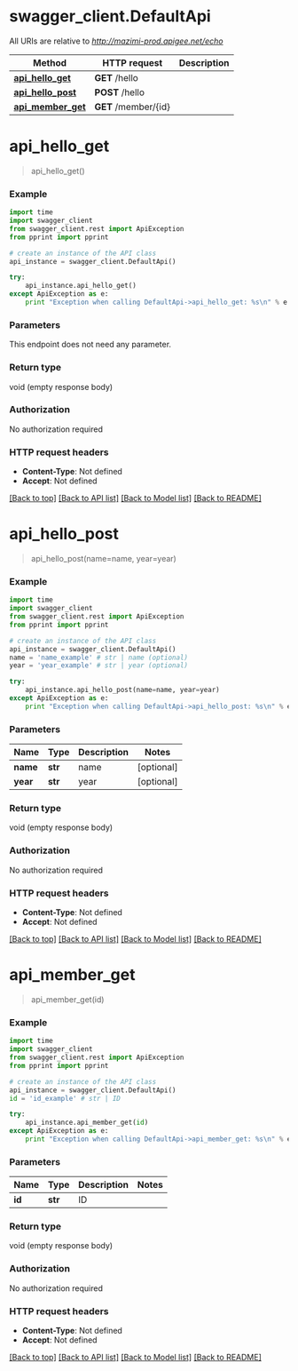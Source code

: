 # swagger_client.DefaultApi

All URIs are relative to *http://mazimi-prod.apigee.net/echo*

Method | HTTP request | Description
------------- | ------------- | -------------
[**api_hello_get**](DefaultApi.md#api_hello_get) | **GET** /hello | 
[**api_hello_post**](DefaultApi.md#api_hello_post) | **POST** /hello | 
[**api_member_get**](DefaultApi.md#api_member_get) | **GET** /member/{id} | 


# **api_hello_get**
> api_hello_get()



### Example 
```python
import time
import swagger_client
from swagger_client.rest import ApiException
from pprint import pprint

# create an instance of the API class
api_instance = swagger_client.DefaultApi()

try: 
    api_instance.api_hello_get()
except ApiException as e:
    print "Exception when calling DefaultApi->api_hello_get: %s\n" % e
```

### Parameters
This endpoint does not need any parameter.

### Return type

void (empty response body)

### Authorization

No authorization required

### HTTP request headers

 - **Content-Type**: Not defined
 - **Accept**: Not defined

[[Back to top]](#) [[Back to API list]](../README.md#documentation-for-api-endpoints) [[Back to Model list]](../README.md#documentation-for-models) [[Back to README]](../README.md)

# **api_hello_post**
> api_hello_post(name=name, year=year)



### Example 
```python
import time
import swagger_client
from swagger_client.rest import ApiException
from pprint import pprint

# create an instance of the API class
api_instance = swagger_client.DefaultApi()
name = 'name_example' # str | name (optional)
year = 'year_example' # str | year (optional)

try: 
    api_instance.api_hello_post(name=name, year=year)
except ApiException as e:
    print "Exception when calling DefaultApi->api_hello_post: %s\n" % e
```

### Parameters

Name | Type | Description  | Notes
------------- | ------------- | ------------- | -------------
 **name** | **str**| name | [optional] 
 **year** | **str**| year | [optional] 

### Return type

void (empty response body)

### Authorization

No authorization required

### HTTP request headers

 - **Content-Type**: Not defined
 - **Accept**: Not defined

[[Back to top]](#) [[Back to API list]](../README.md#documentation-for-api-endpoints) [[Back to Model list]](../README.md#documentation-for-models) [[Back to README]](../README.md)

# **api_member_get**
> api_member_get(id)



### Example 
```python
import time
import swagger_client
from swagger_client.rest import ApiException
from pprint import pprint

# create an instance of the API class
api_instance = swagger_client.DefaultApi()
id = 'id_example' # str | ID

try: 
    api_instance.api_member_get(id)
except ApiException as e:
    print "Exception when calling DefaultApi->api_member_get: %s\n" % e
```

### Parameters

Name | Type | Description  | Notes
------------- | ------------- | ------------- | -------------
 **id** | **str**| ID | 

### Return type

void (empty response body)

### Authorization

No authorization required

### HTTP request headers

 - **Content-Type**: Not defined
 - **Accept**: Not defined

[[Back to top]](#) [[Back to API list]](../README.md#documentation-for-api-endpoints) [[Back to Model list]](../README.md#documentation-for-models) [[Back to README]](../README.md)

